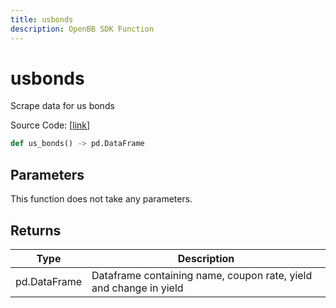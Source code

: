 ```yaml
---
title: usbonds
description: OpenBB SDK Function
---
```


# usbonds

Scrape data for us bonds

Source Code: [[link](https://github.com/OpenBB-finance/OpenBBTerminal/tree/main/openbb_terminal/economy/wsj_model.py#L161)]

```python
def us_bonds() -> pd.DataFrame
```
## Parameters

This function does not take any parameters.

## Returns

| Type | Description |
| ---- | ----------- |
| pd.DataFrame | Dataframe containing name, coupon rate, yield and change in yield |

